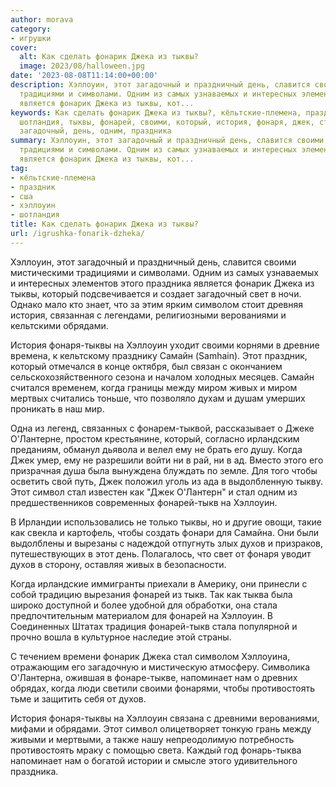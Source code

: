 ```yaml
---
author: morava
category:
- игрушки
cover:
  alt: Как сделать фонарик Джека из тыквы?
  image: 2023/08/halloween.jpg
date: '2023-08-08T11:14:00+00:00'
description: Хэллоуин, этот загадочный и праздничный день, славится своими мистическими
  традициями и символами. Одним из самых узнаваемых и интересных элементов этого праздника
  является фонарик Джека из тыквы, кот...
keywords: Как сделать фонарик Джека из тыквы?, кёльтские-племена, праздник, сша, хэллоуин,
  шотландия, тыквы, фонарей, своими, который, история, фонаря, джек, стал, тыкв, духов,
  загадочный, день, одним, праздника
summary: Хэллоуин, этот загадочный и праздничный день, славится своими мистическими
  традициями и символами. Одним из самых узнаваемых и интересных элементов этого праздника
  является фонарик Джека из тыквы, кот...
tag:
- кёльтские-племена
- праздник
- сша
- хэллоуин
- шотландия
title: Как сделать фонарик Джека из тыквы?
url: /igrushka-fonarik-dzheka/
---
```


Хэллоуин, этот загадочный и праздничный день, славится своими мистическими традициями и символами. Одним из самых узнаваемых и интересных элементов этого праздника является фонарик Джека из тыквы, который подсвечивается и создает загадочный свет в ночи. Однако мало кто знает, что за этим ярким символом стоит древняя история, связанная с легендами, религиозными верованиями и кельтскими обрядами.

История фонаря-тыквы на Хэллоуин уходит своими корнями в древние времена, к кельтскому празднику Самайн (Samhain). Этот праздник, который отмечался в конце октября, был связан с окончанием сельскохозяйственного сезона и началом холодных месяцев. Самайн считался временем, когда границы между миром живых и миром мертвых считались тоньше, что позволяло духам и душам умерших проникать в наш мир.

Одна из легенд, связанных с фонарем-тыквой, рассказывает о Джеке О'Лантерне, простом крестьянине, который, согласно ирландским преданиям, обманул дьявола и велел ему не брать его душу. Когда Джек умер, ему не разрешили войти ни в рай, ни в ад. Вместо этого его призрачная душа была вынуждена блуждать по земле. Для того чтобы осветить свой путь, Джек положил уголь из ада в выдолбленную тыкву. Этот символ стал известен как "Джек О'Лантерн" и стал одним из предшественников современных фонарей-тыкв на Хэллоуин.

В Ирландии использовались не только тыквы, но и другие овощи, такие как свекла и картофель, чтобы создать фонари для Самайна. Они были выдолблены и вырезаны с надеждой отпугнуть злых духов и призраков, путешествующих в этот день. Полагалось, что свет от фонаря уводит духов в сторону, оставляя живых в безопасности.

Когда ирландские иммигранты приехали в Америку, они принесли с собой традицию вырезания фонарей из тыкв. Так как тыква была широко доступной и более удобной для обработки, она стала предпочтительным материалом для фонарей на Хэллоуин. В Соединенных Штатах традиция фонарей-тыкв стала популярной и прочно вошла в культурное наследие этой страны.

С течением времени фонарик Джека стал символом Хэллоуина, отражающим его загадочную и мистическую атмосферу. Символика О'Лантерна, ожившая в фонаре-тыкве, напоминает нам о древних обрядах, когда люди светили своими фонарями, чтобы противостоять тьме и защитить себя от духов.

История фонаря-тыквы на Хэллоуин связана с древними верованиями, мифами и обрядами. Этот символ олицетворяет тонкую грань между живыми и мертвыми, а также нашу непреодолимую потребность противостоять мраку с помощью света. Каждый год фонарь-тыква напоминает нам о богатой истории и смысле этого удивительного праздника.